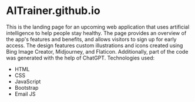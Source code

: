# AITrainer.github.io
This is the landing page for an upcoming web application that uses artificial intelligence to help people stay healthy. The page provides an overview of the app's features and benefits, and allows visitors to sign up for early access.
The design features custom illustrations and icons created using Bing Image Creator, Midjourney, and Flaticon. Additionally, part of the code was generated with the help of ChatGPT.
Technologies used:
- HTML
- CSS
- JavaScript
- Bootstrap
- Email JS

